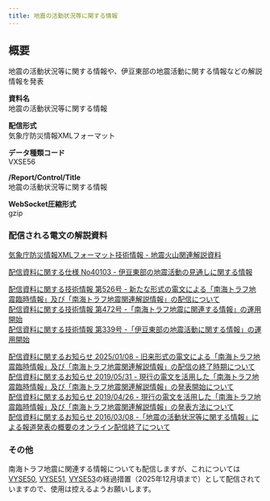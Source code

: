 ```yaml
---
title: 地震の活動状況等に関する情報
---
```


## 概要
地震の活動状況等に関する情報や、伊豆東部の地震活動に関する情報などの解説情報を発表

**資料名** <br/>
 地震の活動状況等に関する情報
 
**配信形式** <br/>
 気象庁防災情報XMLフォーマット

**データ種類コード** <br/>
 VXSE56
 
**/Report/Control/Title** <br/>
 地震の活動状況等に関する情報

**WebSocket圧縮形式** <br/>
 gzip

### 配信される電文の解説資料
[気象庁防災情報XMLフォーマット技術情報 - 地震火山関連解説資料](https://dmdata.jp/docs/jma/manual/0101-0185.pdf#page=140)
 
 
[配信資料に関する仕様 No40103 - 伊豆東部の地震活動の見通しに関する情報](https://www.data.jma.go.jp/suishin/shiyou/pdf/no40103)
 
 
[配信資料に関する技術情報 第526号 - 新たな形式の電文による「南海トラフ地震臨時情報」及び「南海トラフ地震関連解説情報」の配信について](https://dmdata.jp/docs/jma/technical/526.pdf) <br/>
[配信資料に関する技術情報 第472号 -「南海トラフ地震に関連する情報」の運用開始](https://dmdata.jp/docs/jma/technical/472.pdf) <br/>
[配信資料に関する技術情報 第339号 -「伊豆東部の地震活動に関する情報」の運用開始	](https://dmdata.jp/docs/jma/technical/339.pdf)


[配信資料に関するお知らせ 2025/01/08 - 旧来形式の電文による「南海トラフ地震臨時情報」及び「南海トラフ地震関連解説情報」の配信の終了時期について](https://dmdata.jp/docs/jma/notice/20250108a.pdf) <br/>
[配信資料に関するお知らせ 2019/05/31 - 現行の電文を活用した「南海トラフ地震臨時情報」及び「南海トラフ地震関連解説情報」の発表開始について](https://dmdata.jp/docs/jma/notice/20190531b.pdf) <br/>
[配信資料に関するお知らせ 2019/04/26 - 現行の電文を活用した「南海トラフ地震臨時情報」及び「南海トラフ地震関連解説情報」の発表方法について](https://dmdata.jp/docs/jma/notice/20190426c.pdf) <br/>
[配信資料に関するお知らせ 2016/03/08 -「地震の活動状況等に関する情報」による報道発表の概要のオンライン配信終了について](https://dmdata.jp/docs/jma/notice/20160308a.pdf)

### その他
南海トラフ地震に関連する情報についても配信しますが、これについては[VYSE50](et01410), [VYSE51](et01420), [VYSE53](et01421)の経過措置（2025年12月頃まで）として配信されていますので、使用は控えるようお願いします。
